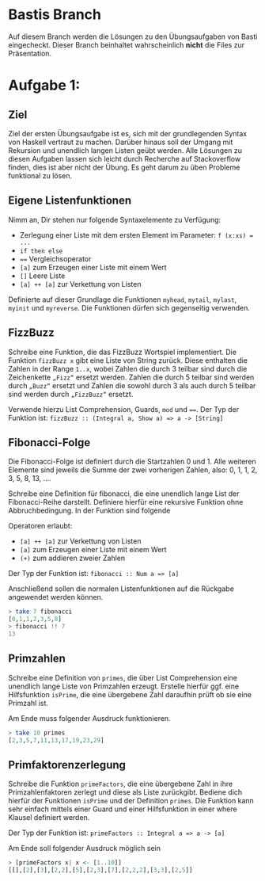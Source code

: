 # Bastis Branch

Auf diesem Branch werden die Lösungen zu den Übungsaufgaben von Basti eingecheckt.
Dieser Branch beinhaltet wahrscheinlich **nicht** die Files zur Präsentation.

# Aufgabe 1:

## Ziel
Ziel der ersten Übungsaufgabe ist es, sich mit der grundlegenden Syntax von Haskell vertraut zu machen. Darüber hinaus soll der Umgang mit Rekursion und unendlich langen Listen geübt werden. Alle Lösungen zu diesen Aufgaben lassen sich leicht durch Recherche auf Stackoverflow finden, dies ist aber nicht der Übung. Es geht darum zu üben Probleme funktional zu lösen.

## Eigene Listenfunktionen
Nimm an, Dir stehen nur folgende Syntaxelemente zu Verfügung:

* Zerlegung einer Liste mit dem ersten Element im Parameter: `f (x:xs) = ...`
* `if then else`
* `==` Vergleichsoperator
* `[a]` zum Erzeugen einer Liste mit einem Wert
* `[]` Leere Liste
* `[a] ++ [a]` zur Verkettung von Listen

Definierte auf dieser Grundlage die Funktionen `myhead`, `mytail`, `mylast`, `myinit` und `myreverse`. Die Funktionen dürfen sich gegenseitig verwenden.

## FizzBuzz

Schreibe eine Funktion, die das FizzBuzz Wortspiel implementiert. Die Funktion `fizzBuzz x` gibt eine Liste von String zurück. Diese enthalten die Zahlen in der Range `1..x`, wobei Zahlen die durch 3 teilbar sind durch die Zeichenkette `„Fizz“` ersetzt werden. Zahlen die durch 5 teilbar sind werden durch `„Buzz“` ersetzt und Zahlen die sowohl durch 3 als auch durch 5 teilbar sind werden durch `„FizzBuzz“` ersetzt.

Verwende hierzu List Comprehension, Guards, `mod` und `==`.
Der Typ der Funktion ist: `fizzBuzz :: (Integral a, Show a) => a -> [String]`

## Fibonacci-Folge

Die Fibonacci-Folge ist definiert durch die Startzahlen 0 und 1. Alle weiteren Elemente sind jeweils die Summe der zwei vorherigen Zahlen, also: 0, 1, 1, 2, 3, 5, 8, 13, .... 

Schreibe eine Definition für fibonacci, die eine unendlich lange List der Fibonacci-Reihe darstellt.
Definiere hierfür eine rekursive Funktion ohne Abbruchbedingung. In der Funktion sind folgende

Operatoren erlaubt:
* `[a] ++ [a]` zur Verkettung von Listen
* `[a]` zum Erzeugen einer Liste mit einem Wert
* `(+)` zum addieren zweier Zahlen

Der Typ der Funktion ist: `fibonacci :: Num a => [a]`

Anschließend sollen die normalen Listenfunktionen auf die Rückgabe angewendet werden können.
```haskell
> take 7 fibonacci
[0,1,1,2,3,5,8]
> fibonacci !! 7
13
```

## Primzahlen
Schreibe eine Definition von `primes`, die über List Comprehension eine unendlich lange Liste von Primzahlen erzeugt. Erstelle hierfür ggf. eine Hilfsfunktion `isPrime`, die eine übergebene Zahl daraufhin prüft ob sie eine Primzahl ist.

Am Ende muss folgender Ausdruck funktionieren.
```haskell
> take 10 primes
[2,3,5,7,11,13,17,19,23,29]

```

## Primfaktorenzerlegung
Schreibe die Funktion `primeFactors`, die eine übergebene Zahl in ihre Primzahlenfaktoren zerlegt und diese als Liste zurückgibt. Bediene dich hierfür der Funktionen `isPrime` und der Definition `primes`. Die Funktion kann sehr einfach mittels einer Guard und einer Hilfsfunktion in einer where Klausel definiert werden.

Der Typ der Funktion ist: `primeFactors :: Integral a => a -> [a]`

Am Ende soll folgender Ausdruck möglich sein
```haskell
> [primeFactors x| x <- [1..10]]
[[],[2],[3],[2,2],[5],[2,3],[7],[2,2,2],[3,3],[2,5]]
```
